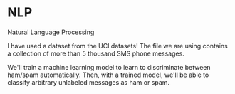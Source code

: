 # NLP
Natural Language Processing

I have used a dataset from the UCI datasets! The file we are using contains a collection of more than 5 thousand SMS phone messages.

We'll train a machine learning model to learn to discriminate between ham/spam automatically. 
Then, with a trained model, we'll be able to classify arbitrary unlabeled messages as ham or spam.
